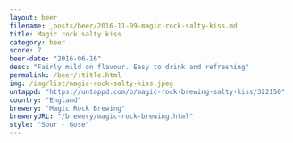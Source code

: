 ```yaml
---
layout: beer
filename: _posts/beer/2016-11-09-magic-rock-salty-kiss.md
title: Magic rock salty kiss
category: beer
score: 7
beer-date: "2016-06-16"
desc: "Fairly mild on flavour. Easy to drink and refreshing"
permalink: /beer/:title.html
img: /img/list/magic-rock-salty-kiss.jpeg
untappd: "https://untappd.com/b/magic-rock-brewing-salty-kiss/322150"
country: "England"
brewery: "Magic Rock Brewing"
breweryURL: "/brewery/magic-rock-brewing.html"
style: "Sour - Gose"
---
```

